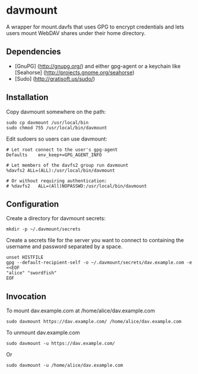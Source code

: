 davmount
========

A wrapper for mount.davfs that uses GPG to encrypt credentials and lets users
mount WebDAV shares under their home directory.

Dependencies
------------

* [GnuPG] (http://gnupg.org/) and either gpg-agent or a keychain like
  [Seahorse] (http://projects.gnome.org/seahorse)
* [Sudo] (http://gratisoft.us/sudo/)

Installation
------------

Copy davmount somewhere on the path:

    sudo cp davmount /usr/local/bin
    sudo chmod 755 /usr/local/bin/davmount

Edit sudoers so users can use davmount:

    # Let root connect to the user's gpg-agent
    Defaults	env_keep+=GPG_AGENT_INFO

    # Let members of the davfs2 group run davmount
    %davfs2	ALL=(ALL):/usr/local/bin/davmount
    
    # Or without requiring authentication:
    # %davfs2	ALL=(All)NOPASSWD:/usr/local/bin/davmount

Configuration
-------------

Create a directory for davmount secrets:

    mkdir -p ~/.davmount/secrets

Create a secrets file for the server you want to connect to containing the
username and password separated by a space.

    unset HISTFILE
    gpg --default-recipient-self -o ~/.davmount/secrets/dav.example.com -e <<EOF
    "alice" "swordfish"
    EOF

Invocation
----------

To mount dav.example.com at /home/alice/dav.example.com

    sudo davmount https://dav.example.com/ /home/alice/dav.example.com

To unmount dav.example.com

    sudo davmount -u https://dav.example.com/

Or

    sudo davmount -u /home/alice/dav.example.com
